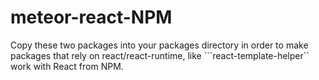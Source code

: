 # meteor-react-NPM
Copy these two packages into your packages directory in order to make packages that rely on react/react-runtime, like ```react-template-helper``
work with React from NPM.